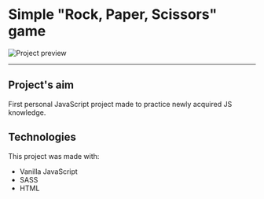 # Simple "Rock, Paper, Scissors" game #
![Project preview](https://i.imgur.com/9WgKDjx.jpg)

---
## Project's aim ##
First personal JavaScript project made to practice newly acquired JS knowledge.

## Technologies ##
This project was made with:
* Vanilla JavaScript
* SASS
* HTML

